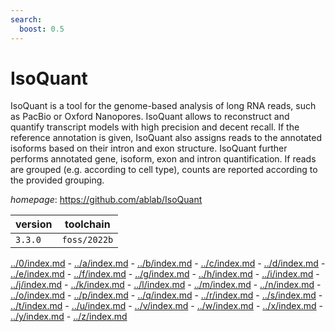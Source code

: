 ```yaml
---
search:
  boost: 0.5
---
```

# IsoQuant

IsoQuant is a tool for the genome-based analysis of long RNA reads,  such as PacBio or Oxford Nanopores. IsoQuant allows to reconstruct and quantify  transcript models with high precision and decent recall. If the reference annotation is given,  IsoQuant also assigns reads to the annotated isoforms based on their intron and exon structure.  IsoQuant further performs annotated gene, isoform, exon and intron quantification.  If reads are grouped (e.g. according to cell type), counts are reported according to the provided grouping.

*homepage*: <https://github.com/ablab/IsoQuant>

version | toolchain
--------|----------
``3.3.0`` | ``foss/2022b``

[../0/index.md](0) - [../a/index.md](a) - [../b/index.md](b) - [../c/index.md](c) - [../d/index.md](d) - [../e/index.md](e) - [../f/index.md](f) - [../g/index.md](g) - [../h/index.md](h) - [../i/index.md](i) - [../j/index.md](j) - [../k/index.md](k) - [../l/index.md](l) - [../m/index.md](m) - [../n/index.md](n) - [../o/index.md](o) - [../p/index.md](p) - [../q/index.md](q) - [../r/index.md](r) - [../s/index.md](s) - [../t/index.md](t) - [../u/index.md](u) - [../v/index.md](v) - [../w/index.md](w) - [../x/index.md](x) - [../y/index.md](y) - [../z/index.md](z)

